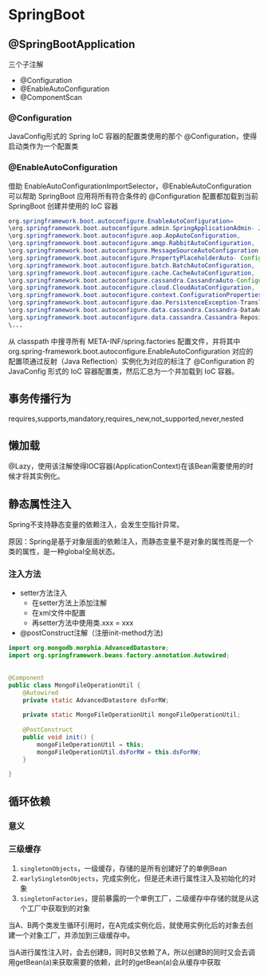 # SpringBoot

## @SpringBootApplication

三个子注解

- @Configuration
- @EnableAutoConfiguration
- @ComponentScan

### @Configuration

 JavaConfig形式的 Spring IoC 容器的配置类使用的那个 @Configuration，使得启动类作为一个配置类

### @EnableAutoConfiguration

借助 EnableAutoConfigurationImportSelector，@EnableAutoConfiguration 可以帮助 SpringBoot 应用将所有符合条件的 @Configuration 配置都加载到当前 SpringBoot 创建并使用的 IoC 容器

```java
org.springframework.boot.autoconfigure.EnableAutoConfiguration=
\org.springframework.boot.autoconfigure.admin.SpringApplicationAdmin- JmxAutoConfiguration,
\org.springframework.boot.autoconfigure.aop.AopAutoConfiguration,
\org.springframework.boot.autoconfigure.amqp.RabbitAutoConfiguration,
\org.springframework.boot.autoconfigure.MessageSourceAutoConfiguration,
\org.springframework.boot.autoconfigure.PropertyPlaceholderAuto- Configuration,
\org.springframework.boot.autoconfigure.batch.BatchAutoConfiguration,
\org.springframework.boot.autoconfigure.cache.CacheAutoConfiguration,
\org.springframework.boot.autoconfigure.cassandra.CassandraAuto-Configuration,
\org.springframework.boot.autoconfigure.cloud.CloudAutoConfiguration,
\org.springframework.boot.autoconfigure.context.ConfigurationProperties-AutoConfiguration,
\org.springframework.boot.autoconfigure.dao.PersistenceException-TranslationAutoConfiguration,
\org.springframework.boot.autoconfigure.data.cassandra.Cassandra-DataAutoConfiguration,
\org.springframework.boot.autoconfigure.data.cassandra.Cassandra-RepositoriesAutoConfiguration,
\...
```

从 classpath 中搜寻所有 META-INF/spring.factories 配置文件，并将其中 org.spring-framework.boot.autoconfigure.EnableAutoConfiguration 对应的配置项通过反射（Java Reflection）实例化为对应的标注了 @Configuration 的 JavaConfig 形式的 IoC 容器配置类，然后汇总为一个并加载到 IoC 容器。

## 事务传播行为

requires,supports,mandatory,requires_new,not_supported,never,nested

## 懒加载

@Lazy，使用该注解使得IOC容器(ApplicationContext)在该Bean需要使用的时候才将其实例化。

## 静态属性注入

Spring不支持静态变量的依赖注入，会发生空指针异常。

原因：Spring是基于对象层面的依赖注入，而静态变量不是对象的属性而是一个类的属性，是一种global全局状态。

### 注入方法

- setter方法注入
	- 在setter方法上添加注解
	- 在xml文件中配置
	- 再setter方法中使用类.xxx = xxx
- @postConstruct注解（注册init-method方法)

```java
import org.mongodb.morphia.AdvancedDatastore;  
import org.springframework.beans.factory.annotation.Autowired;  
  
  
@Component  
public class MongoFileOperationUtil {  
    @Autowired  
    private static AdvancedDatastore dsForRW;  
  
    private static MongoFileOperationUtil mongoFileOperationUtil;  
  
    @PostConstruct  
    public void init() {  
        mongoFileOperationUtil = this;  
        mongoFileOperationUtil.dsForRW = this.dsForRW;  
    }  
  
}
```

## 循环依赖

### 意义



### 三级缓存

1. `singletonObjects`，一级缓存，存储的是所有创建好了的单例Bean
2. `earlySingletonObjects`，完成实例化，但是还未进行属性注入及初始化的对象
3. `singletonFactories`，提前暴露的一个单例工厂，二级缓存中存储的就是从这个工厂中获取到的对象

当A、B两个类发生循环引用时，在A完成实例化后，就使用实例化后的对象去创建一个对象工厂，并添加到三级缓存中。

当A进行属性注入时，会去创建B，同时B又依赖了A，所以创建B的同时又会去调用getBean(a)来获取需要的依赖，此时的getBean(a)会从缓存中获取

